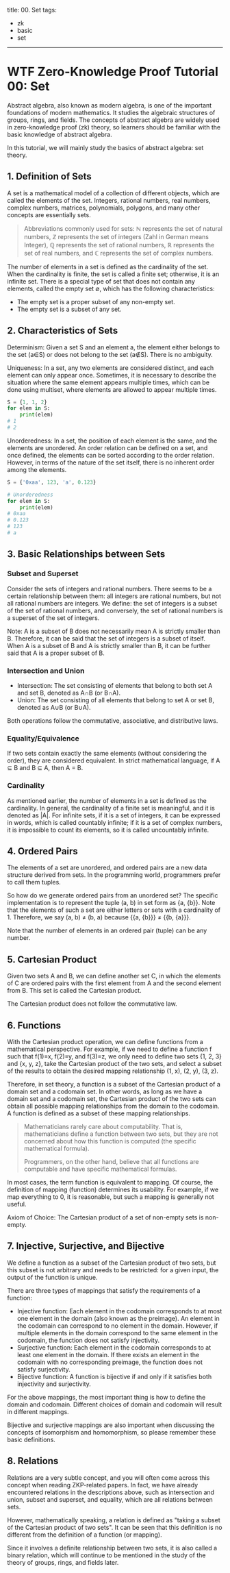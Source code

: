 title: 00. Set
tags:
  - zk
  - basic
  - set
---

# WTF Zero-Knowledge Proof Tutorial 00: Set

Abstract algebra, also known as modern algebra, is one of the important foundations of modern mathematics. It studies the algebraic structures of groups, rings, and fields. The concepts of abstract algebra are widely used in zero-knowledge proof (zk) theory, so learners should be familiar with the basic knowledge of abstract algebra.

In this tutorial, we will mainly study the basics of abstract algebra: set theory.

## 1. Definition of Sets

A set is a mathematical model of a collection of different objects, which are called the elements of the set. Integers, rational numbers, real numbers, complex numbers, matrices, polynomials, polygons, and many other concepts are essentially sets.

> Abbreviations commonly used for sets: $\mathbb{N}$ represents the set of natural numbers, $\mathbb{Z}$ represents the set of integers (Zahl in German means Integer), $\mathbb{Q}$ represents the set of rational numbers, $\mathbb{R}$ represents the set of real numbers, and $\mathbb{C}$ represents the set of complex numbers.

The number of elements in a set is defined as the cardinality of the set. When the cardinality is finite, the set is called a finite set; otherwise, it is an infinite set. There is a special type of set that does not contain any elements, called the empty set $\emptyset$, which has the following characteristics:

- The empty set is a proper subset of any non-empty set.
- The empty set is a subset of any set.

## 2. Characteristics of Sets

Determinism: Given a set S and an element a, the element either belongs to the set (a∈S) or does not belong to the set (a∉S). There is no ambiguity.

Uniqueness: In a set, any two elements are considered distinct, and each element can only appear once. Sometimes, it is necessary to describe the situation where the same element appears multiple times, which can be done using multiset, where elements are allowed to appear multiple times.

```python
S = {1, 1, 2}
for elem in S:
    print(elem)
# 1
# 2
```

Unorderedness: In a set, the position of each element is the same, and the elements are unordered. An order relation can be defined on a set, and once defined, the elements can be sorted according to the order relation. However, in terms of the nature of the set itself, there is no inherent order among the elements.

```python
S = {'0xaa', 123, 'a', 0.123}

# Unorderedness
for elem in S:
    print(elem)
# 0xaa
# 0.123
# 123
# a
```

## 3. Basic Relationships between Sets

### Subset and Superset
Consider the sets of integers and rational numbers. There seems to be a certain relationship between them: all integers are rational numbers, but not all rational numbers are integers. We define: the set of integers is a subset of the set of rational numbers, and conversely, the set of rational numbers is a superset of the set of integers.

Note: A is a subset of B does not necessarily mean A is strictly smaller than B. Therefore, it can be said that the set of integers is a subset of itself. When A is a subset of B and A is strictly smaller than B, it can be further said that A is a proper subset of B.

### Intersection and Union

- Intersection: The set consisting of elements that belong to both set A and set B, denoted as A∩B (or B∩A).
- Union: The set consisting of all elements that belong to set A or set B, denoted as A∪B (or B∪A).

Both operations follow the commutative, associative, and distributive laws.

### Equality/Equivalence

If two sets contain exactly the same elements (without considering the order), they are considered equivalent. In strict mathematical language, if A ⊆ B and B ⊆ A, then A = B.

### Cardinality

As mentioned earlier, the number of elements in a set is defined as the cardinality. In general, the cardinality of a finite set is meaningful, and it is denoted as |A|. For infinite sets, if it is a set of integers, it can be expressed in words, which is called countably infinite; if it is a set of complex numbers, it is impossible to count its elements, so it is called uncountably infinite.

## 4. Ordered Pairs

The elements of a set are unordered, and ordered pairs are a new data structure derived from sets. In the programming world, programmers prefer to call them tuples.

So how do we generate ordered pairs from an unordered set? The specific implementation is to represent the tuple (a, b) in set form as {a, {b}}. Note that the elements of such a set are either letters or sets with a cardinality of 1. Therefore, we say (a, b) ≠ (b, a) because {{a, {b}}} ≠ {{b, {a}}}.

Note that the number of elements in an ordered pair (tuple) can be any number.

## 5. Cartesian Product

Given two sets A and B, we can define another set C, in which the elements of C are ordered pairs with the first element from A and the second element from B. This set is called the Cartesian product.

The Cartesian product does not follow the commutative law.

## 6. Functions

With the Cartesian product operation, we can define functions from a mathematical perspective. For example, if we need to define a function f such that f(1)=x, f(2)=y, and f(3)=z, we only need to define two sets {1, 2, 3} and {x, y, z}, take the Cartesian product of the two sets, and select a subset of the results to obtain the desired mapping relationship (1, x), (2, y), (3, z).

Therefore, in set theory, a function is a subset of the Cartesian product of a domain set and a codomain set. In other words, as long as we have a domain set and a codomain set, the Cartesian product of the two sets can obtain all possible mapping relationships from the domain to the codomain. A function is defined as a subset of these mapping relationships.

> Mathematicians rarely care about computability. That is, mathematicians define a function between two sets, but they are not concerned about how this function is computed (the specific mathematical formula).
> 
> Programmers, on the other hand, believe that all functions are computable and have specific mathematical formulas.

In most cases, the term function is equivalent to mapping. Of course, the definition of mapping (function) determines its usability. For example, if we map everything to 0, it is reasonable, but such a mapping is generally not useful.

Axiom of Choice: The Cartesian product of a set of non-empty sets is non-empty.

## 7. Injective, Surjective, and Bijective

We define a function as a subset of the Cartesian product of two sets, but this subset is not arbitrary and needs to be restricted: for a given input, the output of the function is unique.

There are three types of mappings that satisfy the requirements of a function:
- Injective function: Each element in the codomain corresponds to at most one element in the domain (also known as the preimage). An element in the codomain can correspond to no element in the domain. However, if multiple elements in the domain correspond to the same element in the codomain, the function does not satisfy injectivity.
- Surjective function: Each element in the codomain corresponds to at least one element in the domain. If there exists an element in the codomain with no corresponding preimage, the function does not satisfy surjectivity.
- Bijective function: A function is bijective if and only if it satisfies both injectivity and surjectivity.

For the above mappings, the most important thing is how to define the domain and codomain. Different choices of domain and codomain will result in different mappings.

Bijective and surjective mappings are also important when discussing the concepts of isomorphism and homomorphism, so please remember these basic definitions.

## 8. Relations

Relations are a very subtle concept, and you will often come across this concept when reading ZKP-related papers. In fact, we have already encountered relations in the descriptions above, such as intersection and union, subset and superset, and equality, which are all relations between sets.

However, mathematically speaking, a relation is defined as "taking a subset of the Cartesian product of two sets". It can be seen that this definition is no different from the definition of a function (or mapping).

Since it involves a definite relationship between two sets, it is also called a binary relation, which will continue to be mentioned in the study of the theory of groups, rings, and fields later.